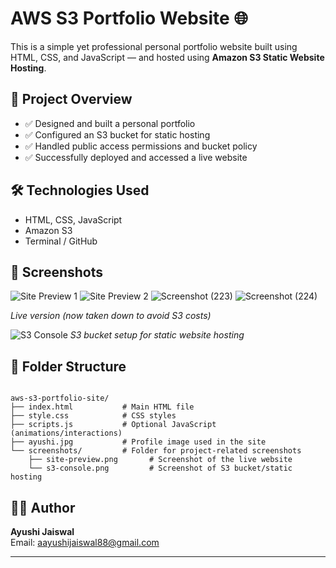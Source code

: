 # AWS S3 Portfolio Website 🌐

This is a simple yet professional personal portfolio website built using HTML, CSS, and JavaScript — and hosted using **Amazon S3 Static Website Hosting**.

## 💼 Project Overview

- ✅ Designed and built a personal portfolio
- ✅ Configured an S3 bucket for static hosting
- ✅ Handled public access permissions and bucket policy
- ✅ Successfully deployed and accessed a live website

## 🛠️ Technologies Used

- HTML, CSS, JavaScript
- Amazon S3
- Terminal / GitHub

## 📸 Screenshots

![Site Preview 1](https://github.com/user-attachments/assets/77479433-8be2-4ec4-9b1a-fab0155e9040)
![Site Preview 2](https://github.com/user-attachments/assets/1640c73c-ec75-44fc-9245-e941e6547ee9)
![Screenshot (223)](https://github.com/user-attachments/assets/3d57430e-9be6-40fd-9a98-8019e615b85f)
![Screenshot (224)](https://github.com/user-attachments/assets/dbdf9f29-0eba-4643-bf22-9731ea0218ca)


*Live version (now taken down to avoid S3 costs)*

![S3 Console](https://github.com/user-attachments/assets/17f59c58-99e4-47c3-b2be-90a52bc343af)
*S3 bucket setup for static website hosting*

## 📁 Folder Structure
<pre><code>
aws-s3-portfolio-site/
├── index.html           # Main HTML file
├── style.css            # CSS styles
├── scripts.js           # Optional JavaScript (animations/interactions)
├── ayushi.jpg           # Profile image used in the site
└── screenshots/         # Folder for project-related screenshots
    ├── site-preview.png       # Screenshot of the live website
    └── s3-console.png         # Screenshot of S3 bucket/static hosting
</code></pre>

## 👩‍💻 Author

**Ayushi Jaiswal**  
Email: [aayushijaiswal88@gmail.com](mailto:aayushijaiswal88@gmail.com)

---




